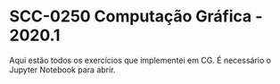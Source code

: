 # SCC-0250 Computação Gráfica - 2020.1

Aqui estão todos os exercícios que implementei em CG. É necessário o Jupyter Notebook para abrir.

